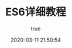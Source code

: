 ---
pageComponent:
  name: Catalogue
  data:
    path: NoteFile-其他/ES6 教程笔记
    imgUrl: /img/ui.png
    description: ES6，使用手册
title: ES6详细教程
date: 2020-03-11 21:50:54
permalink: /other/ES6/detail
sidebar: false
article: false
comment: false
editLink: false
author:
  name: xugaoyi
  link: https://github.com/xugaoyi
---